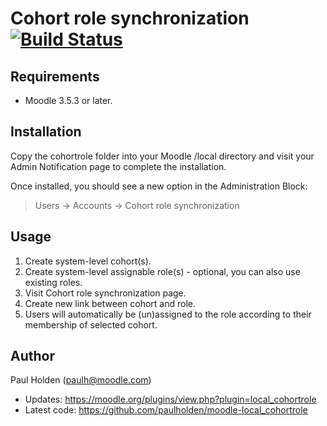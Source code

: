 # Cohort role synchronization [![Build Status](https://travis-ci.org/paulholden/moodle-local_cohortrole.svg?branch=master)](https://travis-ci.org/paulholden/moodle-local_cohortrole)

## Requirements

- Moodle 3.5.3 or later.

## Installation

Copy the cohortrole folder into your Moodle /local directory and visit your Admin Notification page to complete the installation.

Once installed, you should see a new option in the Administration Block:

> Users -> Accounts -> Cohort role synchronization

## Usage

1. Create system-level cohort(s).
2. Create system-level assignable role(s) - optional, you can also use existing roles.
3. Visit Cohort role synchronization page.
4. Create new link between cohort and role.
5. Users will automatically be (un)assigned to the role according to their membership of selected cohort.

## Author

Paul Holden (paulh@moodle.com)

- Updates: https://moodle.org/plugins/view.php?plugin=local_cohortrole
- Latest code: https://github.com/paulholden/moodle-local_cohortrole
